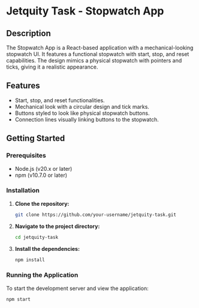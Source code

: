 # Jetquity Task - Stopwatch App

## Description

The Stopwatch App is a React-based application with a mechanical-looking stopwatch UI. It features a functional stopwatch with start, stop, and reset capabilities. The design mimics a physical stopwatch with pointers and ticks, giving it a realistic appearance.

## Features

- Start, stop, and reset functionalities.
- Mechanical look with a circular design and tick marks.
- Buttons styled to look like physical stopwatch buttons.
- Connection lines visually linking buttons to the stopwatch.

## Getting Started

### Prerequisites

- Node.js (v20.x or later)
- npm (v10.7.0 or later)

### Installation

1. **Clone the repository:**

    ```sh
    git clone https://github.com/your-username/jetquity-task.git
    ```

2. **Navigate to the project directory:**

    ```sh
    cd jetquity-task
    ```

3. **Install the dependencies:**

    ```sh
    npm install
    ```

### Running the Application

To start the development server and view the application:

```sh
npm start
